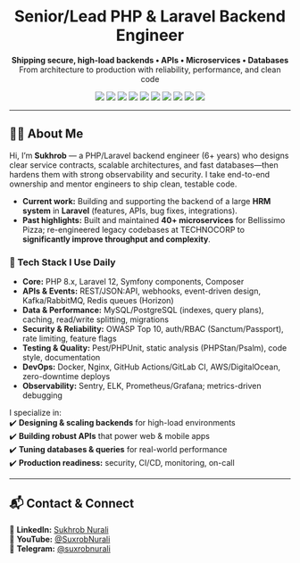 <h1 align="center">Senior/Lead PHP & Laravel Backend Engineer</h1>

<p align="center">
  <strong>Shipping secure, high-load backends • APIs • Microservices • Databases</strong><br>
  From architecture to production with reliability, performance, and clean code
</p>

<p align="center">
  <img src="https://img.shields.io/badge/PHP-8.x-777BB4?logo=php&logoColor=white" />
  <img src="https://img.shields.io/badge/Laravel-12-FF2D20?logo=laravel&logoColor=white" />
  <img src="https://img.shields.io/badge/Symfony-Components-000000?logo=symfony&logoColor=white" />
  <img src="https://img.shields.io/badge/MySQL-Optimizations-4479A1?logo=mysql&logoColor=white" />
  <img src="https://img.shields.io/badge/PostgreSQL-Query%20Plans-336791?logo=postgresql&logoColor=white" />
  <img src="https://img.shields.io/badge/Redis-Queues-D82C20?logo=redis&logoColor=white" />
  <img src="https://img.shields.io/badge/Docker-Prod%20Ready-2496ED?logo=docker&logoColor=white" />
  <img src="https://img.shields.io/badge/Nginx-Zero%20Downtime-009639?logo=nginx&logoColor=white" />
  <img src="https://img.shields.io/badge/AWS-EC2%20%7C%20S3%20%7C%20RDS-232F3E?logo=amazonaws&logoColor=white" />
  <img src="https://img.shields.io/badge/CI%2FCD-GitHub%20Actions-2088FF?logo=githubactions&logoColor=white" />
</p>

---

## 👨‍💻 About Me

Hi, I’m **Sukhrob** — a PHP/Laravel backend engineer (6+ years) who designs clear service contracts, scalable architectures, and fast databases—then hardens them with strong observability and security. I take end-to-end ownership and mentor engineers to ship clean, testable code.

- **Current work:** Building and supporting the backend of a large **HRM system** in **Laravel** (features, APIs, bug fixes, integrations).
- **Past highlights:** Built and maintained **40+ microservices** for Bellissimo Pizza; re-engineered legacy codebases at TECHNOCORP to **significantly improve throughput and complexity**.

### 🧰 Tech Stack I Use Daily
- **Core:** PHP 8.x, Laravel 12, Symfony components, Composer
- **APIs & Events:** REST/JSON:API, webhooks, event-driven design, Kafka/RabbitMQ, Redis queues (Horizon)
- **Data & Performance:** MySQL/PostgreSQL (indexes, query plans), caching, read/write splitting, migrations
- **Security & Reliability:** OWASP Top 10, auth/RBAC (Sanctum/Passport), rate limiting, feature flags
- **Testing & Quality:** Pest/PHPUnit, static analysis (PHPStan/Psalm), code style, documentation
- **DevOps:** Docker, Nginx, GitHub Actions/GitLab CI, AWS/DigitalOcean, zero-downtime deploys
- **Observability:** Sentry, ELK, Prometheus/Grafana; metrics-driven debugging

I specialize in:  
✔️ **Designing & scaling backends** for high-load environments  
✔️ **Building robust APIs** that power web & mobile apps  
✔️ **Tuning databases & queries** for real-world performance  
✔️ **Production readiness:** security, CI/CD, monitoring, on-call

---

## 📬 Contact & Connect

🔗 **LinkedIn:** [Sukhrob Nurali](https://www.linkedin.com/in/sukhrob-nurali/)<br>
📢 **YouTube:** [@SuxrobNurali](https://www.youtube.com/@SuxrobNurali)<br>
💬 **Telegram:** [@suxrobnurali](https://t.me/suxrobnurali)
